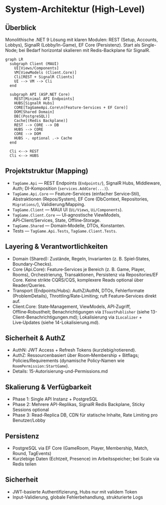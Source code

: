 # System-Architektur (High-Level)

## Überblick
Monolithische .NET 9 Lösung mit klaren Modulen: REST (Setup, Accounts, Lobbys), SignalR (Lobby/In-Game), EF Core (Persistenz). Start als Single-Node; bei Bedarf horizontal skalieren mit Redis-Backplane für SignalR.

```mermaid
graph LR
  subgraph Client (MAUI)
    UI[Views/Components]
    VM[ViewModels (Client.Core)]
    Cli[REST + SignalR Clients]
    UI --> VM --> Cli
  end

  subgraph API (ASP.NET Core)
    REST[Minimal API Endpoints]
    HUBS[SignalR Hubs]
    CORE[TagGameApi.Core\n(Feature-Services + EF Core)]
    DOM[Shared Domain]
    DB[(PostgreSQL)]
    Cache[(Redis Backplane)]
    REST --> CORE --> DB
    HUBS --> CORE
    CORE --> DOM
    HUBS -. optional .-> Cache
  end

  Cli <--> REST
  Cli <--> HUBS
```

## Projektstruktur (Mapping)
- `TagGame.Api` — REST Endpoints (`Endpoints/`), SignalR Hubs, Middleware, Auth; DI-Komposition (`services.AddCore(...)`).
- `TagGame.Api.Core` — Feature-Services (einfacher Service‑Stil), Abstraktionen (Repos/System), EF Core (DbContext, Repositories, `Migrations/`), Validierung/Mapping.
- `TagGame.Client` — MAUI UI (`Ui/Views`, `Ui/Components`).
- `TagGame.Client.Core` — UI‑agnostische ViewModels, API‑Client/Services, State, Offline‑Storage.
- `TagGame.Shared` — Domain‑Modelle, DTOs, Konstanten.
- Tests — `TagGame.Api.Tests`, `TagGame.Client.Tests`.

## Layering & Verantwortlichkeiten
- Domain (Shared): Zustände, Regeln, Invarianten (z. B. Spiel‑States, Boundary‑Checks).
- Core (Api.Core): Feature‑Services je Bereich (z. B. Game, Player, Rooms), Orchestrierung, Transaktionen, Persistenz via Repositories/EF Core. Keine strikte CQRS/CQS, komplexere Reads optional über Reader/Queries.
- Transport (Endpoints/Hubs): AuthZ/AuthN, DTOs, Fehlerformate (ProblemDetails), Throttling/Rate‑Limiting; ruft Feature‑Services direkt auf.
- Client.Core: State‑Management, ViewModels, API‑Zugriff, Offline‑Robustheit; Benachrichtigungen via `IToastPublisher` (siehe 13-Client-Benachrichtigungen.md); Lokalisierung via `ILocalizer` + Live‑Updates (siehe 14-Lokalisierung.md).

## Sicherheit & AuthZ
- AuthN: JWT Access + Refresh Tokens (kurzlebig/rotierend).
- AuthZ: Ressourcenbasiert über Room‑Membership + Bitflags; Policies/Requirements (dynamische Policy‑Namen wie `RoomPermission:StartGame`).
- Details: 15-Autorisierung-und-Permissions.md

## Skalierung & Verfügbarkeit
- Phase 1: Single API Instanz + PostgreSQL
- Phase 2: Mehrere API-Replikas, SignalR Redis Backplane, Sticky Sessions optional
- Phase 3: Read-Replica DB, CDN für statische Inhalte, Rate Limiting pro Benutzer/Lobby

## Persistenz
- PostgreSQL via EF Core (GameRoom, Player, Membership, Match, Round, TagEvents)
- Kurzlebige Daten (Echtzeit, Presence) im Arbeitsspeicher; bei Scale via Redis teilen

## Sicherheit
- JWT-basierte Authentifizierung, Hubs nur mit validem Token
- Input-Validierung, globale Fehlerbehandlung, strukturierte Logs
